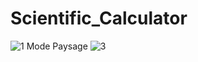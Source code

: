 # Scientific_Calculator
![1](https://user-images.githubusercontent.com/105364446/221004461-340f7fa7-12a9-4c23-97e2-3e21683acede.png)
Mode Paysage
![3](https://user-images.githubusercontent.com/105364446/221004528-538e1d6c-ddc4-4637-88dc-5f273662d34d.png)

